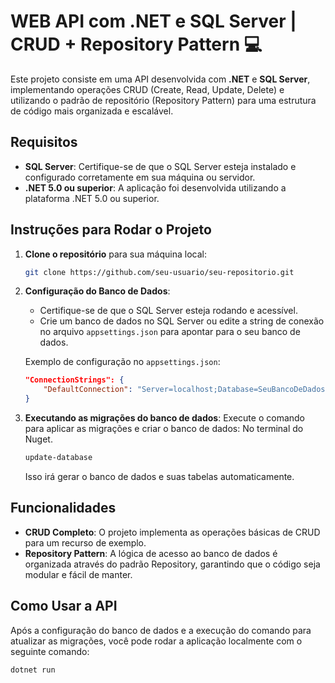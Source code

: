 # WEB API com .NET e SQL Server | CRUD + Repository Pattern 💻

Este projeto consiste em uma API desenvolvida com **.NET** e **SQL Server**, implementando operações CRUD (Create, Read, Update, Delete) e utilizando o padrão de repositório (Repository Pattern) para uma estrutura de código mais organizada e escalável.

## Requisitos

- **SQL Server**: Certifique-se de que o SQL Server esteja instalado e configurado corretamente em sua máquina ou servidor.
- **.NET 5.0 ou superior**: A aplicação foi desenvolvida utilizando a plataforma .NET 5.0 ou superior.

## Instruções para Rodar o Projeto

1. **Clone o repositório** para sua máquina local:
    ```bash
    git clone https://github.com/seu-usuario/seu-repositorio.git
    ```

2. **Configuração do Banco de Dados**:
    - Certifique-se de que o SQL Server esteja rodando e acessível.
    - Crie um banco de dados no SQL Server ou edite a string de conexão no arquivo `appsettings.json` para apontar para o seu banco de dados.
    
    Exemplo de configuração no `appsettings.json`:
    ```json
    "ConnectionStrings": {
        "DefaultConnection": "Server=localhost;Database=SeuBancoDeDados;Trusted_Connection=True;"
    }
    ```

3. **Executando as migrações do banco de dados**:
    Execute o comando para aplicar as migrações e criar o banco de dados:
    No terminal do Nuget.
    ```bash
    update-database
    ```

    Isso irá gerar o banco de dados e suas tabelas automaticamente.

## Funcionalidades

- **CRUD Completo**: O projeto implementa as operações básicas de CRUD para um recurso de exemplo.
- **Repository Pattern**: A lógica de acesso ao banco de dados é organizada através do padrão Repository, garantindo que o código seja modular e fácil de manter.

## Como Usar a API

Após a configuração do banco de dados e a execução do comando para atualizar as migrações, você pode rodar a aplicação localmente com o seguinte comando:

```bash
dotnet run



